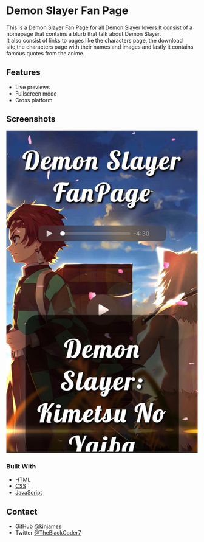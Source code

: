 
# Demon Slayer Fan Page

This is a Demon Slayer Fan Page for all Demon Slayer lovers.It consist of a homepage that contains a blurb that talk about Demon Slayer.<br>
It also consist of links to pages like the characters page, the download site,the characters page with their names and images and lastly it contains famous quotes from the anime.


## Features

- Live previews
- Fullscreen mode
- Cross platform


## Screenshots

![App Screenshot](ds.jpg)

### Built With


- [HTML](https://html.com/)
- [CSS](https://www.w3schools.com/css/)
- [JavaScript](https://www.w3schools.com/css/)


## Contact


- GitHub [@kinjames](https://github.com/kinjames)
- Twitter [@TheBlackCoder7](https://twitter.com/TheBlackCoder7)
